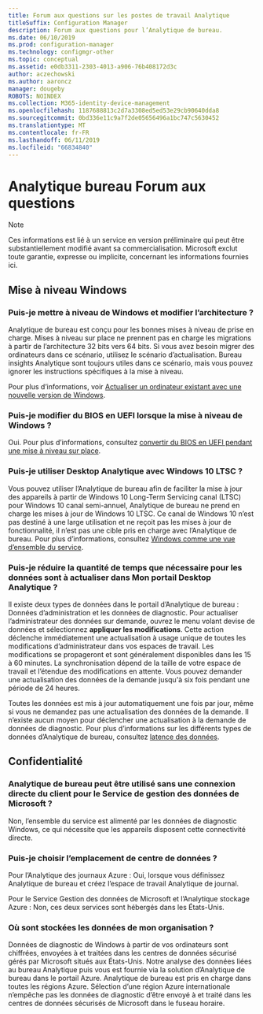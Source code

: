 ```yaml
---
title: Forum aux questions sur les postes de travail Analytique
titleSuffix: Configuration Manager
description: Forum aux questions pour l’Analytique de bureau.
ms.date: 06/10/2019
ms.prod: configuration-manager
ms.technology: configmgr-other
ms.topic: conceptual
ms.assetid: e0db3311-2303-4013-a906-76b408172d3c
author: aczechowski
ms.author: aaroncz
manager: dougeby
ROBOTS: NOINDEX
ms.collection: M365-identity-device-management
ms.openlocfilehash: 1187688813c2d7a3308ed5ed53e29cb90640dda8
ms.sourcegitcommit: 0bd336e11c9a7f2de05656496a1bc747c5630452
ms.translationtype: MT
ms.contentlocale: fr-FR
ms.lasthandoff: 06/11/2019
ms.locfileid: "66834840"
---
```

# <a name="desktop-analytics-faq"></a>Analytique bureau Forum aux questions

> [!Note]  
> Ces informations est lié à un service en version préliminaire qui peut être substantiellement modifié avant sa commercialisation. Microsoft exclut toute garantie, expresse ou implicite, concernant les informations fournies ici.  

## <a name="windows-upgrade"></a>Mise à niveau Windows

### <a name="can-i-upgrade-windows-and-change-architecture"></a>Puis-je mettre à niveau de Windows et modifier l’architecture ?

Analytique de bureau est conçu pour les bonnes mises à niveau de prise en charge. Mises à niveau sur place ne prennent pas en charge les migrations à partir de l’architecture 32 bits vers 64 bits. Si vous avez besoin migrer des ordinateurs dans ce scénario, utilisez le scénario d’actualisation. Bureau insights Analytique sont toujours utiles dans ce scénario, mais vous pouvez ignorer les instructions spécifiques à la mise à niveau.

Pour plus d’informations, voir [Actualiser un ordinateur existant avec une nouvelle version de Windows](/sccm/osd/deploy-use/refresh-an-existing-computer-with-a-new-version-of-windows).

### <a name="can-i-change-from-bios-to-uefi-when-upgrading-windows"></a>Puis-je modifier du BIOS en UEFI lorsque la mise à niveau de Windows ?

Oui. Pour plus d’informations, consultez [convertir du BIOS en UEFI pendant une mise à niveau sur place](/sccm/osd/deploy-use/task-sequence-steps-to-manage-bios-to-uefi-conversion#convert-from-bios-to-uefi-during-an-in-place-upgrade).

### <a name="can-i-use-desktop-analytics-with-windows-10-ltsc"></a>Puis-je utiliser Desktop Analytique avec Windows 10 LTSC ?

Vous pouvez utiliser l’Analytique de bureau afin de faciliter la mise à jour des appareils à partir de Windows 10 Long-Term Servicing canal (LTSC) pour Windows 10 canal semi-annuel, Analytique de bureau ne prend en charge les mises à jour de Windows 10 LTSC. Ce canal de Windows 10 n’est pas destiné à une large utilisation et ne reçoit pas les mises à jour de fonctionnalité, il n’est pas une cible pris en charge avec l’Analytique de bureau. Pour plus d’informations, consultez [Windows comme une vue d’ensemble du service](https://docs.microsoft.com/windows/deployment/update/waas-overview#long-term-servicing-channel).

### <a name="can-i-reduce-the-amount-of-time-it-takes-for-data-to-refresh-in-my-desktop-analytics-portal"></a>Puis-je réduire la quantité de temps que nécessaire pour les données sont à actualiser dans Mon portail Desktop Analytique ?

Il existe deux types de données dans le portail d’Analytique de bureau : Données d’administration et les données de diagnostic. Pour actualiser l’administrateur des données sur demande, ouvrez le menu volant devise de données et sélectionnez **appliquer les modifications**. Cette action déclenche immédiatement une actualisation à usage unique de toutes les modifications d’administrateur dans vos espaces de travail. Les modifications se propageront et sont généralement disponibles dans les 15 à 60 minutes. La synchronisation dépend de la taille de votre espace de travail et l’étendue des modifications en attente. Vous pouvez demander une actualisation des données de la demande jusqu'à six fois pendant une période de 24 heures. 

Toutes les données est mis à jour automatiquement une fois par jour, même si vous ne demandez pas une actualisation des données de la demande. Il n’existe aucun moyen pour déclencher une actualisation à la demande de données de diagnostic. Pour plus d’informations sur les différents types de données d’Analytique de bureau, consultez [latence des données](/sccm/desktop-analytics/troubleshooting#data-latency).


## <a name="privacy"></a>Confidentialité

### <a name="can-desktop-analytics-be-used-without-a-direct-client-connection-to-the-microsoft-data-management-service"></a>Analytique de bureau peut être utilisé sans une connexion directe du client pour le Service de gestion des données de Microsoft ?

Non, l’ensemble du service est alimenté par les données de diagnostic Windows, ce qui nécessite que les appareils disposent cette connectivité directe.

### <a name="can-i-choose-the-data-center-location"></a>Puis-je choisir l’emplacement de centre de données ?

Pour l’Analytique des journaux Azure : Oui, lorsque vous définissez Analytique de bureau et créez l’espace de travail Analytique de journal.

Pour le Service Gestion des données de Microsoft et l’Analytique stockage Azure : Non, ces deux services sont hébergés dans les États-Unis.

### <a name="where-is-my-organizations-data-stored"></a>Où sont stockées les données de mon organisation ?

Données de diagnostic de Windows à partir de vos ordinateurs sont chiffrées, envoyées à et traitées dans les centres de données sécurisé gérés par Microsoft situés aux États-Unis. Notre analyse des données liées au bureau Analytique puis vous est fournie via la solution d’Analytique de bureau dans le portail Azure. Analytique de bureau est pris en charge dans toutes les régions Azure. Sélection d’une région Azure internationale n’empêche pas les données de diagnostic d’être envoyé à et traité dans les centres de données sécurisés de Microsoft dans le fuseau horaire.
